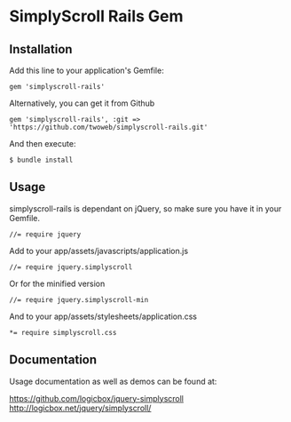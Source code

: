 # SimplyScroll Rails Gem


## Installation

Add this line to your application's Gemfile:

    gem 'simplyscroll-rails'

Alternatively, you can get it from Github

	gem 'simplyscroll-rails', :git => 'https://github.com/twoweb/simplyscroll-rails.git'

And then execute:

    $ bundle install

## Usage

simplyscroll-rails is dependant on jQuery, so make sure you have it in your Gemfile.

    //= require jquery

Add to your app/assets/javascripts/application.js

    //= require jquery.simplyscroll

Or for the minified version

    //= require jquery.simplyscroll-min

And to your app/assets/stylesheets/application.css

    *= require simplyscroll.css

## Documentation

Usage documentation as well as demos can be found at:

https://github.com/logicbox/jquery-simplyscroll
http://logicbox.net/jquery/simplyscroll/
